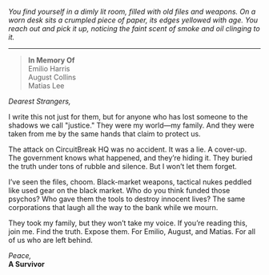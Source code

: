 *You find yourself in a dimly lit room, filled with old files and weapons. On a worn desk sits a crumpled piece of paper, its edges yellowed with age. You reach out and pick it up, noticing the faint scent of smoke and oil clinging to it.*

---

> **In Memory Of**  
> Emilio Harris  
> August Collins  
> Matias Lee  

*Dearest Strangers,*  

I write this not just for them, but for anyone who has lost someone to the shadows we call "justice." They were my world—my family. And they were taken from me by the same hands that claim to protect us.  

The attack on CircuitBreak HQ was no accident. It was a lie. A cover-up. The government knows what happened, and they’re hiding it. They buried the truth under tons of rubble and silence. But I won’t let them forget.  

I’ve seen the files, choom. Black-market weapons, tactical nukes peddled like used gear on the black market. Who do you think funded those psychos? Who gave them the tools to destroy innocent lives? The same corporations that laugh all the way to the bank while we mourn.  

They took my family, but they won’t take my voice. If you’re reading this, join me. Find the truth. Expose them. For Emilio, August, and Matias. For all of us who are left behind.  

*Peace,*  
**A Survivor**